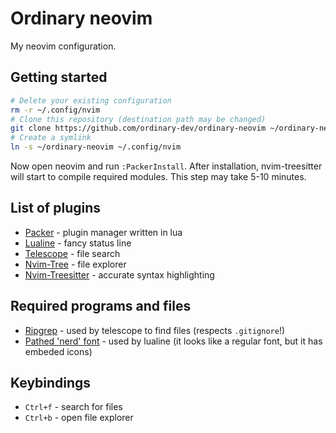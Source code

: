 # Ordinary neovim

My neovim configuration.

## Getting started
```bash
# Delete your existing configuration
rm -r ~/.config/nvim
# Clone this repository (destination path may be changed)
git clone https://github.com/ordinary-dev/ordinary-neovim ~/ordinary-neovim
# Create a symlink
ln -s ~/ordinary-neovim ~/.config/nvim
```

Now open neovim and run `:PackerInstall`.
After installation, nvim-treesitter will start to compile required modules.
This step may take 5-10 minutes.

## List of plugins
- [Packer](https://github.com/wbthomason/packer.nvim) - plugin manager written in lua
- [Lualine](https://github.com/nvim-lualine/lualine.nvim) - fancy status line
- [Telescope](https://github.com/nvim-telescope/telescope.nvim) - file search
- [Nvim-Tree](https://github.com/nvim-tree/nvim-tree.lua) - file explorer
- [Nvim-Treesitter](https://github.com/nvim-treesitter/nvim-treesitter) - accurate syntax highlighting

## Required programs and files
- [Ripgrep](https://github.com/BurntSushi/ripgrep) - used by telescope to find files (respects `.gitignore`!)
- [Pathed 'nerd' font](https://github.com/ryanoasis/nerd-fonts) - used by lualine (it looks like a regular font, but it has embeded icons)

## Keybindings
- `Ctrl+f` - search for files
- `Ctrl+b` - open file explorer
